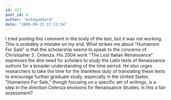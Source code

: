 ```yaml
---
id: 223
post_id: 6
author: "mikegoddard"
date: "2009-09-21 17:23:54"
---
```

I tried posting this comment in the body of the text, but it was not working. This is probably a mistake on my end. What strikes me about "Humanism For Sale" is that the scholarship seems to speak to the concerns of Christopher S. Celenza. His 2004 work "The Lost Italian Renaissance" expresses the dire need for scholars to study the Latin texts of Renaissance authors for a broader understanding of the time period. He also urges researchers to take the time for the thankless duty of translating these texts to encourage further graduate study, especially in the United States. "Humanism For Sale," though focusing on a specific set of writings, is a step in the direction Celenza envisions for Renaissance Studies. Is this a fair assessment?
